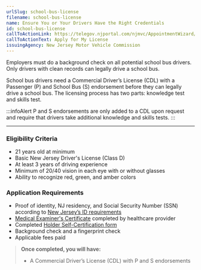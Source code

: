 ```yaml
---
urlSlug: school-bus-license
filename: school-bus-license
name: Ensure You or Your Drivers Have the Right Credentials
id: school-bus-license
callToActionLink: https://telegov.njportal.com/njmvc/AppointmentWizard/20
callToActionText: Apply for My License
issuingAgency: New Jersey Motor Vehicle Commission
---
```


Employers must do a background check on all potential school bus drivers. Only drivers with clean records can legally drive a school bus.

School bus drivers need a Commercial Driver’s License (CDL) with a Passenger (P) and School Bus (S) endorsement before they can legally drive a school bus. The licensing process has two parts: knowledge test and skills test.

:::infoAlert
P and S endorsements are only added to a CDL upon request and require that drivers take additional knowledge and skills tests.
:::

---

### Eligibility Criteria

- 21 years old at minimum
- Basic New Jersey Driver's License (Class D)
- At least 3 years of driving experience
- Minimum of 20/40 vision in each eye with or without glasses
- Ability to recognize red, green, and amber colors

### Application Requirements

- Proof of identity, NJ residency, and Social Security Number (SSN) according to [New Jersey’s ID requirements](https://www.state.nj.us/mvc/pdf/license/Standard_License_Sheet_Engl.pdf)
- [Medical Examiner's Certificate](https://www.state.nj.us/mvc/pdf/drivertopics/RA_4_1_a.pdf) completed by  healthcare provider
- Completed [Holder Self-Certification form](https://www.state.nj.us/mvc/pdf/drivertopics/CDSC-1.pdf)
- Background check and a fingerprint check
- Applicable fees paid

> **Once completed, you will have:**
>
> - A Commercial Driver’s License (CDL) with P and S endorsements
